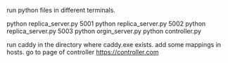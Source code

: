 run python files in different terminals.

python replica_server.py 5001
python replica_server.py 5002
python replica_server.py 5003
python orgin_server.py 
python controller.py

run caddy in the directory where caddy.exe exists.
add some mappings in hosts.
go to page of controller https://controller.com
